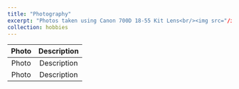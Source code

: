 ```yaml
---
title: "Photography"
excerpt: "Photos taken using Canon 700D 18-55 Kit Lens<br/><img src="/images/photography/photo1.jpg)" width="500px" height="300px">"
collection: hobbies
---
```

Photo | Description
:-----------------------------:|:------------------------------------:
Photo | Description
Photo | Description
